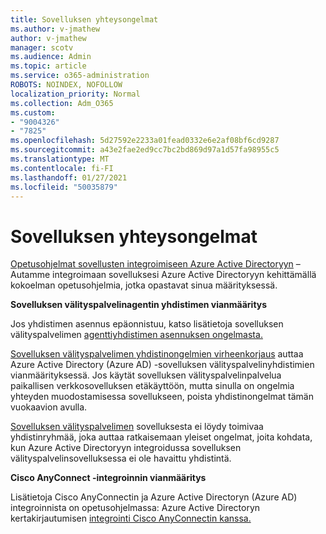 ```yaml
---
title: Sovelluksen yhteysongelmat
ms.author: v-jmathew
author: v-jmathew
manager: scotv
ms.audience: Admin
ms.topic: article
ms.service: o365-administration
ROBOTS: NOINDEX, NOFOLLOW
localization_priority: Normal
ms.collection: Adm_O365
ms.custom:
- "9004326"
- "7825"
ms.openlocfilehash: 5d27592e2233a01fead0332e6e2af08bf6cd9287
ms.sourcegitcommit: a43e2fae2ed9cc7bc2bd869d97a1d57fa98955c5
ms.translationtype: MT
ms.contentlocale: fi-FI
ms.lasthandoff: 01/27/2021
ms.locfileid: "50035879"
---
```

# <a name="application-connection-issues"></a>Sovelluksen yhteysongelmat

[Opetusohjelmat sovellusten integroimiseen Azure Active Directoryyn](https://docs.microsoft.com/azure/active-directory/saas-apps/tutorial-list) – Autamme integroimaan sovelluksesi Azure Active Directoryyn kehittämällä kokoelman opetusohjelmia, jotka opastavat sinua määrityksessä.

**Sovelluksen välityspalvelinagentin yhdistimen vianmääritys**

Jos yhdistimen asennus epäonnistuu, katso lisätietoja sovelluksen välityspalvelimen [agenttiyhdistimen asennuksen ongelmasta.](https://docs.microsoft.com/azure/active-directory/manage-apps/application-proxy-connector-installation-problem)

[Sovelluksen välityspalvelimen yhdistinongelmien virheenkorjaus](https://docs.microsoft.com/azure/active-directory/manage-apps/application-proxy-debug-connectors) auttaa Azure Active Directory (Azure AD) -sovelluksen välityspalvelinyhdistimien vianmäärityksessä. Jos käytät sovelluksen välityspalvelinpalvelua paikallisen verkkosovelluksen etäkäyttöön, mutta sinulla on ongelmia yhteyden muodostamisessa sovellukseen, poista yhdistinongelmat tämän vuokaavion avulla.

[Sovelluksen välityspalvelimen](https://docs.microsoft.com/azure/active-directory/manage-apps/application-proxy-connectivity-no-working-connector) sovelluksesta ei löydy toimivaa yhdistinryhmää, joka auttaa ratkaisemaan yleiset ongelmat, joita kohdata, kun Azure Active Directoryyn integroidussa sovelluksen välityspalvelinsovelluksessa ei ole havaittu yhdistintä.

**Cisco AnyConnect -integroinnin vianmääritys**

Lisätietoja Cisco AnyConnectin ja Azure Active Directoryn (Azure AD) integroinnista on opetusohjelmassa: Azure Active Directoryn kertakirjautumisen [integrointi Cisco AnyConnectin kanssa.](https://docs.microsoft.com/azure/active-directory/saas-apps/cisco-anyconnect)
